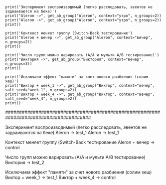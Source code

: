 ```

print('Эксперимент воспроизводимый (легко расследовать, эвентов не задваиваются на беке)')
print("Aleron ->", get_ab_group("Aleron", context="утро", n_groups=2))
print("Aleron ->", get_ab_group("Aleron", context="утро", n_groups=2))
print()

print('Контекст меняет группу (Switch-Back тестирование')
print("Aleron + вечер ->", get_ab_group("Aleron", context="вечер", n_groups=2))
print()

print('Число групп можно варировать (A/A и мульти A/B тестирование)')
print("Виктория ->", get_ab_group("Виктория", context="вечер", n_groups=3))
print()

print('Исключаем эффект "памяти" за счет нового разбиения (солим хеш)')
print("Виктор + week_1 ->", get_ab_group("Виктор", context="вечер", salt_seed="week_1", n_groups=2))
print("Виктор + week_4 ->", get_ab_group("Виктор", context="вечер", salt_seed="week_4", n_groups=2))
print()
```

#######################################################################################

Эксперимент воспроизводимый (легко расследовать, эвентов не задваиваются на беке)
Aleron -> test_1
Aleron -> test_1

Контекст меняет группу (Switch-Back тестирование
Aleron + вечер -> control

Число групп можно варировать (A/A и мульти A/B тестирование)
Виктория -> test_2

Исключаем эффект "памяти" за счет нового разбиения (солим хеш)
Виктор + week_1 -> test_1
Виктор + week_4 -> control
